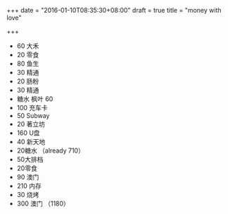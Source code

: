 +++
date = "2016-01-10T08:35:30+08:00"
draft = true
title = "money with love"

+++



* 60 大禾
* 20 零食
* 80 鱼生
* 30 精通
* 20 肠粉
* 30 精通
* 糖水 枫叶 60
* 100 充车卡
* 50 Subway
* 20 著立坊
* 160 U盘
* 40 新天地
* 20糖水 （already 710）
* 50大排档
* 20零食
* 90 澳门
* 210 内存
* 30 烧烤
* 300 澳门 （1180）